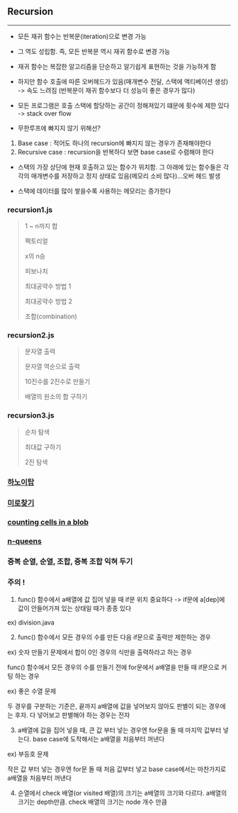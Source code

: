 ## Recursion
---
* 모든 재귀 함수는 반복문(iteration)으로 변경 가능

* 그 역도 성립함. 즉, 모든 반복문 역시 재귀 함수로 변경 가능

* 재귀 함수는 복잡한 알고리즘을 단순하고 알기쉽게 표현하는 것을 가능하게 함

* 하지만 함수 호출에 따른 오버헤드가 있음(매개변수 전달, 스택에 액티베이션 생성) -> 속도 느려짐 (반복문이 재귀 함수보다 더 성능이 좋은 경우가 많다)

* 모든 프로그램은 호출 스택에 할당하는 공간이 정해져있기 떄문에 횟수에 제한 있다 -> stack over flow

* 무한루프에 빠지지 않기 위해선?
 1.  Base case : 적어도 하나의 recursion에 빠지지 않는 경우가 존재해야한다
 2. Recursive case : recursion을 반복하다 보면 base case로 수렴해야 한다

* 스택의 가장 상단에 현재 호출하고 있는 함수가 위치함. 그 아래에 있는 함수들은 각각의 매개변수를 저장하고 정지 상태로 있음(메모리 소비 많다)...오버 헤드 발생

* 스택에 데이터를 많이 쌓을수록 사용하는 메모리는 증가한다


### recursion1.js

> 1 ~ n까지 합
>
> 팩토리얼
>
> x의 n승
>
> 피보나치
>
> 최대공약수 방법 1
>
> 최대공약수 방법 2
>
> 조합(combination)


### recursion2.js

> 문자열 출력
>
> 문자열 역순으로 출력
>
> 10진수를 2진수로 만들기
>
> 배열의 원소의 합 구하기

### recursion3.js

> 순차 탐색
>
> 최대값 구하기
>
> 2진 탐색

### [하노이탑](./hanoi)

### [미로찾기](./maze)

### [counting cells in a blob](./countingCells)

### [n-queens](./n-queens)

### 중복 순열, 순열, 조합, 중복 조합 익혀 두기

### 주의 !

1. func() 함수에서 a배열에 값 집어 넣을 때 if문 위치 중요하다 -> if문에 a[dep]에 값이 안들어가져 있는 상태일 때가 종종 있다

  ex) division.java

2. func() 함수에서 모든 경우의 수를 만든 다음 if문으로 출력만 제한하는 경우

  ex) 숫자 만들기 문제에서 합이 0인 경우의 식만을 출력하라고 하는 경우

  func() 함수에서 모든 경우의 수를 만들기 전에 for문에서 a배열을 만들 때 if문으로 커팅 하는 경우

  ex) 좋은 수열 문제

  두 경우를 구분하는 기준은, 끝까지 a배열에 값을 넣어보지 않아도 판별이 되는 경우에는 후자. 다 넣어보고 판별해야 하는 경우는 전자

3. a배열에 값을 집어 넣을 때, 큰 값 부터 넣는 경우엔 for문을 돌 때 마지막 값부터 넣는다. base case에 도착해서는 a배열을 처음부터 꺼낸다

  ex) 부등호 문제

  작은 값 부터 넣는 경우엔 for문 돌 때 처음 값부터 넣고 base case에서는 마찬가지로 a배열을 처음부터 꺼낸다


4. 순열에서 check 배열(or visited 배열)의 크기는 a배열의 크기와 다르다. a배열의 크기는 depth만큼. check 배열의 크기는 node 개수 만큼
